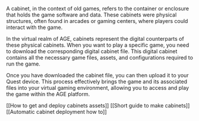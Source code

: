 A cabinet, in the context of old games, refers to the container or enclosure that holds the game software and data. These cabinets were physical structures, often found in arcades or gaming centers, where players could interact with the game.

In the virtual realm of AGE, cabinets represent the digital counterparts of these physical cabinets. When you want to play a specific game, you need to download the corresponding digital cabinet file. This digital cabinet contains all the necessary game files, assets, and configurations required to run the game.

Once you have downloaded the cabinet file, you can then upload it to your Quest device. This process effectively brings the game and its associated files into your virtual gaming environment, allowing you to access and play the game within the AGE platform.

[[How to get and deploy cabinets assets]]
[[Short guide to make cabinets]]
[[Automatic cabinet deployment how to]]
